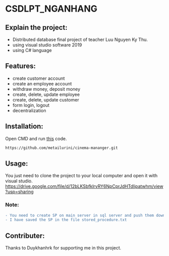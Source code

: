 # CSDLPT_NGANHANG

## Explain the project:

- Distributed database final project of teacher Luu Nguyen Ky Thu.
- using visual studio software 2019
- using C# language

## Features:

- create customer account
- create an employee account
- withdraw money, deposit money
- create, delete, update employee
- create, delete, update customer
- form login, logout
- decentralization

## Installation:

Open CMD and run [this](https://github.com/metailurini/cinema-mananger.git) code.

```bash
https://github.com/metailurini/cinema-mananger.git
```

## Usage:

You just need to clone the project to your local computer and open it with visual studio.
https://drive.google.com/file/d/12bLKSbfklrvRY6NpCprJdHTdlipatwhm/view?usp=sharing

### Note:

```diff
- You need to create SP on main server in sql server and push them down to fragmented sites.
- I have saved the SP in the file stored_procedure.txt
```

## Contributer:

Thanks to Duykhanhrk for supporting me in this project.
